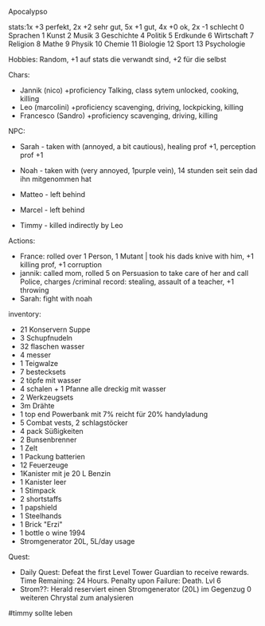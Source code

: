 Apocalypso

stats:1x +3 perfekt, 2x +2 sehr gut, 5x +1 gut, 4x +0 ok, 2x -1 schlecht
0 Sprachen
1 Kunst
2 Musik
3 Geschichte
4 Politik
5 Erdkunde
6 Wirtschaft
7 Religion
8 Mathe
9 Physik
10 Chemie
11 Biologie
12 Sport
13 Psychologie

Hobbies:
Random, +1 auf stats die verwandt sind, +2 für die selbst


Chars:
- Jannik (nico) +proficiency Talking, class sytem unlocked, cooking, killing
- Leo (marcolini) +proficiency scavenging, driving, lockpicking, killing
- Francesco (Sandro) +proficiency scavenging, driving, killing

NPC:
- Sarah - taken with (annoyed, a bit cautious), healing prof +1, perception prof +1
- Noah - taken with (very annoyed, 1purple vein), 14 stunden seit sein dad ihn mitgenommen hat

- Matteo - left behind
- Marcel - left behind
- Timmy - killed indirectly by Leo

Actions:
- France: rolled over 1 Person, 1 Mutant | took his dads knive with him, +1 killing prof, +1 corruption
- jannik: called mom, rolled 5 on Persuasion to take care of her and call Police, charges /criminal record: stealing, assault of a teacher, +1 throwing 
- Sarah: fight with noah

inventory:
- 21 Konservern Suppe
- 3 Schupfnudeln
- 32 flaschen wasser
- 4 messer
- 1 Teigwalze
- 7 bestecksets
- 2 töpfe mit wasser
- 4 schalen + 1 Pfanne alle dreckig mit wasser
- 2 Werkzeugsets
- 3m Drähte
- 1 top end Powerbank mit 7% reicht für 20% handyladung
- 5 Combat vests, 2 schlagstöcker
- 4 pack Süßigkeiten
- 2 Bunsenbrenner 
- 1 Zelt
- 1 Packung batterien
- 12 Feuerzeuge
- 1Kanister mit je 20 L Benzin
- 1 Kanister leer
- 1 Stimpack
- 2 shortstaffs
- 1 papshield
- 1 Steelhands
- 1 Brick "Erzi"
- 1 bottle o wine 1994
- Stromgenerator 20L, 5L/day usage

Quest: 
- Daily Quest: Defeat the first Level Tower Guardian to receive rewards. Time Remaining: 24 Hours. Penalty upon Failure: Death. Lvl 6
- Strom??: Herald reserviert einen Stromgenerator (20L) im Gegenzug 0 weiteren Chrystal zum analysieren

#timmy sollte leben
